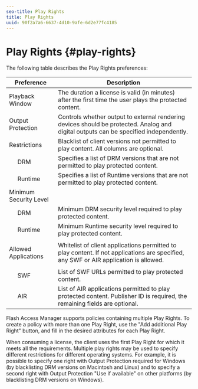 ```yaml
---
seo-title: Play Rights
title: Play Rights
uuid: 90f2a7a6-6637-4d10-9afe-6d2e77fc4185
---
```


# Play Rights {#play-rights}

The following table describes the Play Rights preferences: 

<table frame="all" colsep="1" rowsep="1" class="+ topic/table adobe-d/table " id="table_p1j_d2z_n4"> 
 <thead class="- topic/thead "> 
  <tr rowsep="1" class="- topic/row "> 
   <th class="- topic/entry entry" colspan="2"> Preference </th> 
   <th colname="3" class="- topic/entry entry"> Description </th> 
  </tr> 
 </thead>
 <tbody class="- topic/tbody "> 
  <tr rowsep="1" class="- topic/row "> 
   <td class="- topic/entry " colspan="2"> Playback Window </td> 
   <td colname="3" class="- topic/entry "> The duration a license is valid (in minutes) after the first time the user plays the protected content. </td> 
  </tr> 
  <tr rowsep="1" class="- topic/row "> 
   <td class="- topic/entry " colspan="2"> Output Protection </td> 
   <td colname="3" class="- topic/entry "> Controls whether output to external rendering devices should be protected. Analog and digital outputs can be specified independently. </td> 
  </tr> 
  <tr rowsep="1" class="- topic/row "> 
   <td class="- topic/entry " colspan="2"> Restrictions </td> 
   <td colname="3" class="- topic/entry "> Blacklist of client versions not permitted to play content. All columns are optional. </td> 
  </tr> 
  <tr rowsep="1" class="- topic/row "> 
   <td colname="1" class="- topic/entry "></td> 
   <td colname="2" class="- topic/entry "> DRM </td> 
   <td colname="3" class="- topic/entry "> Specifies a list of DRM versions that are not permitted to play protected content. </td> 
  </tr> 
  <tr rowsep="1" class="- topic/row "> 
   <td colname="1" class="- topic/entry "></td> 
   <td colname="2" class="- topic/entry "> Runtime </td> 
   <td colname="3" class="- topic/entry "> Specifies a list of Runtime versions that are not permitted to play protected content. </td> 
  </tr> 
  <tr rowsep="1" class="- topic/row "> 
   <td class="- topic/entry " colspan="2"> Minimum Security Level </td> 
   <td colname="3" class="- topic/entry "></td> 
  </tr> 
  <tr rowsep="1" class="- topic/row "> 
   <td colname="1" class="- topic/entry "></td> 
   <td colname="2" class="- topic/entry "> DRM </td> 
   <td colname="3" class="- topic/entry "> Minimum DRM security level required to play protected content. </td> 
  </tr> 
  <tr rowsep="1" class="- topic/row "> 
   <td colname="1" class="- topic/entry "></td> 
   <td colname="2" class="- topic/entry "> Runtime </td> 
   <td colname="3" class="- topic/entry "> Minimum Runtime security level required to play protected content. </td> 
  </tr> 
  <tr rowsep="1" class="- topic/row "> 
   <td class="- topic/entry " colspan="2"> <p class="- topic/p ">Allowed Applications </p> </td> 
   <td colname="3" class="- topic/entry "> Whitelist of client applications permitted to play content. If not applications are specified, any SWF or AIR application is allowed. </td> 
  </tr> 
  <tr rowsep="1" class="- topic/row "> 
   <td colname="1" class="- topic/entry "></td> 
   <td colname="2" class="- topic/entry "> SWF </td> 
   <td colname="3" class="- topic/entry "> List of SWF URLs permitted to play protected content. </td> 
  </tr> 
  <tr rowsep="0" class="- topic/row "> 
   <td colname="1" class="- topic/entry "></td> 
   <td colname="2" class="- topic/entry "> AIR </td> 
   <td colname="3" class="- topic/entry "> List of AIR applications permitted to play protected content. Publisher ID is required, the remaining fields are optional. </td> 
  </tr> 
 </tbody> 
</table>

Flash Access Manager supports policies containing multiple Play Rights. To create a policy with more than one Play Right, use the "Add additional Play Right" button, and fill in the desired attributes for each Play Right.

When consuming a license, the client uses the first Play Right for which it meets all the requirements. Multiple play rights may be used to specify different restrictions for different operating systems. For example, it is possible to specify one right with Output Protection required for Windows (by blacklisting DRM versions on Macintosh and Linux) and to specify a second right with Output Protection "Use if available" on other platforms (by blacklisting DRM versions on Windows). 
